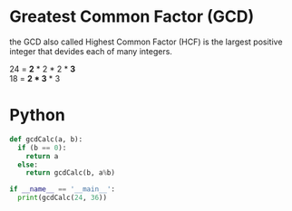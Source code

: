 # Greatest Common Factor (GCD)

the GCD also called Highest Common Factor (HCF) is the largest positive integer that devides each of many integers.

24 = __2__ * 2 * 2 * __3__  
18 = __2 * 3__ * 3


# Python

```python
def gcdCalc(a, b):
  if (b == 0):
    return a
  else:
    return gcdCalc(b, a%b)

if __name__ == '__main__':
  print(gcdCalc(24, 36))
  
```